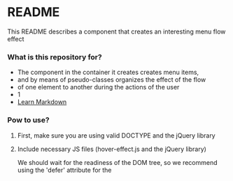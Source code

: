 # README #

This README describes a component that creates an interesting menu flow effect

### What is this repository for? ###

* The component in the container it creates creates menu items, 
* and by means of pseudo-classes organizes the effect of the flow 
* of one element to another during the actions of the user
* 1
* [Learn Markdown](http://gordievskiy.com/lab/hover_effect)

### Рow to use? ###

1. First, make sure you are using valid DOCTYPE
    and the jQuery library

2. Include necessary JS files (hover-effect.js and the jQuery library)
    <script defer type="text/javascript" src="js/jquery-3.1.1.min.js"></script>
    <script defer type="text/javascript" src="js/hover-effect.js"></script>

    We should wait for the readiness of the DOM tree, so we recommend using
    the 'defer' attribute for the <script> tag

3. Add CSS file
    <link href="css/hover-effect-styles.css" rel="stylesheet">

    Read carefully the css file, some settings of the component depend on it:
    1) the speed of the effect playback
    2) background-color of the effect

4. Create a element (<ul>) like this:
    <ul class="horizontal-hover-effect"></ul> or this one:
    <ul class="vertical-hover-effect"></ul>

    You can use any class, the main thing is to transfer
    the component to the container, in which it will place the necessary
    elements and perform the necessary actions

5. Fire plugin using jQuery selector
    This is basic - uses default settings:
    $(selector).gordHoverEffect();

You can set the following custom settings:
1) names of menu items
    Default: 'item 1', 'item 2' and so on

2) links that should open when you click on menu items
    Default: 'javascript:;'

3) direction of the effect: vertical or horizontal
    Default: 'horizontal'

    If your component should work vertically, do not forget to
    add the parameter:
    directions: 'vertical'

Optional settings:
1) set the class for the elements created by the component
    Dafault: null

2) set the handler for the click event
    Default: null

$(selector).gordHoverEffect({
    directions: 'horizontal',
    itemsName : [
        'item 1',
        'item 2'
    ],
    links     : [
      'javascript:;',
      'javascript:;'
    ],
    // Optional settings:
    itemClass : null,
    onClick   : null
});

You can initialize instances of the effect one at a time,
or you can specify settings for multiple instances at once,
if they are the same.
Vertical and horizontal effects are set separately
using different initial options 'directions'

Example of setting a full configuration:

$('.vertical-hover-effect').gordHoverEffect({
    directions: 'vertical',
    itemsName : [
        'Clothing',
        'Electronics',
        'Shoes',
        'Watches',
        'Jewellery',
        'Sports'
    ],
    links     : [
      '/clothing',
      '/electronics',
      '/shoes',
      '/watches',
      '/jewellery',
      '/sports',
    ],
    // Optional settings:
    itemClass : 'myClass',
    onClick   : handler
});

function handler (event) {
    console.log( $( event.target ) );
};

### Who do I talk to? ###

* I'm a repo owner